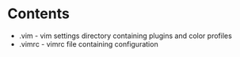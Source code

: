 # Contents
* .vim - vim settings directory containing plugins and color profiles
* .vimrc - vimrc file containing configuration
